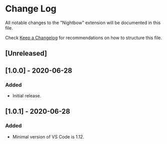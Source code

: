 # Change Log

All notable changes to the "Nightbow" extension will be documented in this file.

Check [Keep a Changelog](http://keepachangelog.com/) for recommendations on how to structure this file.

## [Unreleased]

## [1.0.0] - 2020-06-28

### Added

- Initial release.

## [1.0.1] - 2020-06-28

### Added

- Minimal version of VS Code is 1.12.

